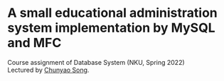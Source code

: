 # A small educational administration system implementation by MySQL and MFC
Course assignment of Database System (NKU, Spring 2022)   
Lectured by [Chunyao Song](https://cc.nankai.edu.cn/2021/0323/c13620a490336/page.htm).   
